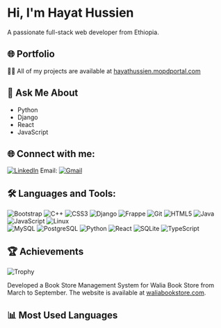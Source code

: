 # Hi, I'm Hayat Hussien

A passionate full-stack web developer from Ethiopia.

## 🌐 Portfolio

👨‍💻 All of my projects are available at [hayathussien.mopdportal.com](https://hayathussien.mopdportal.com/)

## 💬 Ask Me About

- Python
- Django
- React
- JavaScript


## 🌐 Connect with me:
[<img src="https://img.shields.io/badge/LinkedIn-0077B5?style=for-the-badge&logo=linkedin&logoColor=white" alt="LinkedIn" />](https://www.linkedin.com/in/hayat-hussien/)
Email: [<img src="https://img.shields.io/badge/Gmail-D14836?style=for-the-badge&logo=gmail&logoColor=white" alt="Gmail" />](mailto:hayuya617@gmail.com)

## 🛠️ Languages and Tools:

![Bootstrap](https://img.shields.io/badge/-Bootstrap-563D7C?style=flat-square&logo=bootstrap&logoColor=white) 
![C++](https://img.shields.io/badge/-C%2B%2B-00599C?style=flat-square&logo=cplusplus&logoColor=white) 
![CSS3](https://img.shields.io/badge/-CSS3-1572B6?style=flat-square&logo=css3&logoColor=white) 
![Django](https://img.shields.io/badge/-Django-092E20?style=flat-square&logo=django&logoColor=white) 
![Frappe](https://img.shields.io/badge/-Frappe-00BFB3?style=flat-square&logo=frappe&logoColor=white) 
![Git](https://img.shields.io/badge/-Git-F05032?style=flat-square&logo=git&logoColor=white) 
![HTML5](https://img.shields.io/badge/-HTML5-E34F26?style=flat-square&logo=html5&logoColor=white) 
![Java](https://img.shields.io/badge/-Java-007396?style=flat-square&logo=java&logoColor=white) 
![JavaScript](https://img.shields.io/badge/-JavaScript-F7DF1E?style=flat-square&logo=javascript&logoColor=white) 
![Linux](https://img.shields.io/badge/-Linux-FCC624?style=flat-square&logo=linux&logoColor=black)  
![MySQL](https://img.shields.io/badge/-MySQL-4479A1?style=flat-square&logo=mysql&logoColor=white) 
![PostgreSQL](https://img.shields.io/badge/-PostgreSQL-4169E1?style=flat-square&logo=postgresql&logoColor=white) 
![Python](https://img.shields.io/badge/-Python-3776AB?style=flat-square&logo=python&logoColor=white) 
![React](https://img.shields.io/badge/-React-61DAFB?style=flat-square&logo=react&logoColor=black) 
![SQLite](https://img.shields.io/badge/-SQLite-003B57?style=flat-square&logo=sqlite&logoColor=white) 
![TypeScript](https://img.shields.io/badge/-TypeScript-007ACC?style=flat-square&logo=typescript&logoColor=white)

## 🏆 Achievements

![Trophy](https://github.com/hayat-hussien-0b8b0122b)

Developed a Book Store Management System for Walia Book Store from March to September. The website is available at [waliabookstore.com](https://waliabookstore.com/).

## 📊 Most Used Languages

